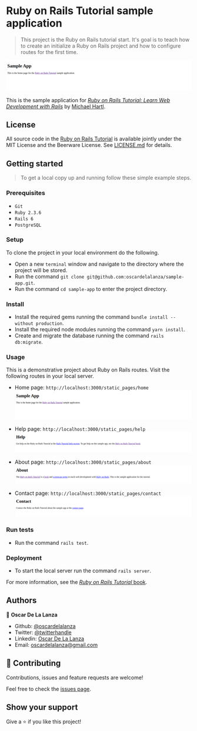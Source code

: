 # Ruby on Rails Tutorial sample application
> This project is the Ruby on Rails tutorial start. It's goal is to teach how to create an initialize a Ruby on Rails project
> and how to configure routes for the first time.

![screenshot](screenshots/sample-app.png)

This is the sample application for
[*Ruby on Rails Tutorial:
Learn Web Development with Rails*](https://www.railstutorial.org/)
by [Michael Hartl](http://www.michaelhartl.com/).

## License

All source code in the [Ruby on Rails Tutorial](https://www.railstutorial.org/)
is available jointly under the MIT License and the Beerware License. See
[LICENSE.md](LICENSE.md) for details.

## Getting started

> To get a local copy up and running follow these simple example steps.

### Prerequisites

- `Git`
- `Ruby 2.3.6`
- `Rails 6`
- `PostgreSQL`

### Setup

To clone the project in your local environment do the following.

- Open a new `terminal` window and navigate to the directory where the project will be stored.
- Run the command `git clone git@github.com:oscardelalanza/sample-app.git`.
- Run the command `cd sample-app` to enter the project directory.

### Install

- Install the required gems running the command `bundle install --without production`.
- Install the required node modules running the command `yarn install`.
- Create and migrate the database running the command `rails db:migrate`.

### Usage

This is a demonstrative project about Ruby on Rails routes. Visit the following routes in your local server.

- Home page: `http://localhost:3000/static_pages/home`
![home](screenshots/sample-app.png)

- Help page: `http://localhost:3000/static_pages/help`
![help](screenshots/help.png)

- About page: `http://localhost:3000/static_pages/about`
![about](screenshots/about.png)

- Contact page: `http://localhost:3000/static_pages/contact`
![contact](screenshots/contact.png)

### Run tests

- Run the command `rails test`.

### Deployment

- To start the local server run the command `rails server`.

For more information, see the
[*Ruby on Rails Tutorial* book](https://www.railstutorial.org/book).

## Authors

👤 **Oscar De La Lanza**

- Github: [@oscardelalanza](https://github.com/oscardelalanza)
- Twitter: [@twitterhandle](https://twitter.com/oscardelalanza)
- Linkedin: [Oscar De La Lanza](https://linkedin.com/in/oscardelalanza/)
- Email: oscardelalanza@gmail.com

## 🤝 Contributing

Contributions, issues and feature requests are welcome!

Feel free to check the [issues page](issues/).

## Show your support

Give a ⭐️ if you like this project!
